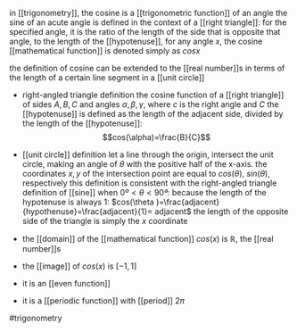 in [[trigonometry]], the cosine is a [[trigonometric function]] of an angle
the sine of an acute angle is defined in the context of a [[right triangle]]: for the specified angle, it is the ratio of the length of the side that is opposite that angle, to the length of the [[hypotenuse]], for any angle $x$, the cosine [[mathematical function]] is denoted simply as $cos x$

the definition of cosine can be extended to the [[real number]]s in terms of the length of a certain line segment in a [[unit circle]]

- right-angled triangle definition
the cosine function of a [[right triangle]] of sides $A,B,C$ and angles $\alpha,\beta,\gamma$, where $c$ is the right angle and  $C$ the [[hypotenuse]] is defined as the length of the adjacent side, divided by the length of the [[hypotenuse]]:
$$cos(\alpha)=\frac{B}{C}$$

- [[unit circle]] definition
let a line through the origin, intersect the unit circle, making an angle of $\theta$ with the positive half of the x-axis. the coordinates $x,y$ of the intersection point are equal to $cos(\theta )$, $sin(\theta )$, respectively 
this definition is consistent with the right-angled triangle definition of [[sine]] when $0º<\theta <90ª$: because the length of the hypotenuse is always 1:
$cos(\theta )=\frac{adjacent}{hypothenuse}=\frac{adjacent}{1}= adjacent$
the length of the opposite side of the triangle is simply the $x$ coordinate

- the [[domain]] of the [[mathematical function]] $cos(x)$ is $\mathbb{R}$, the [[real number]]s
- the [[image]] of $cos(x)$ is $[-1,1]$
- it is an [[even function]]
- it is a [[periodic function]] with [[period]] $2\pi$


#trigonometry 